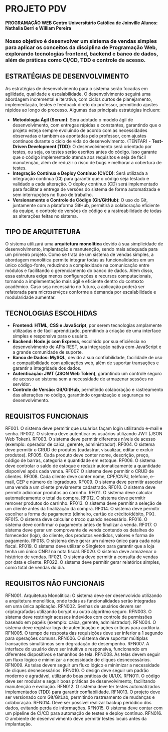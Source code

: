 # PROJETO PDV
**PROGRAMAÇÃO WEB
Centro Universitário Católica de Joinville
Alunos: Nathalia Berri e William Pereira**

### Nosso objetivo é desenvolver um sistema de vendas simples para aplicar os conceitos da disciplina de Programação Web, explorando tecnologias frontend, backend e banco de dados, além de práticas como CI/CD, TDD e controle de acesso.

## ESTRATÉGIAS DE DESENVOLVIMENTO
As estratégias de desenvolvimento para o sistema serão focadas em agilidade, qualidade e escalabilidade. O desenvolvimento seguirá uma abordagem incremental e iterativa, com ciclos curtos de planejamento, implementação, testes e feedback direto do professor, permitindo ajustes rápidos ao longo do processo. Algumas das principais estratégias incluem:
- **Metodologia Ágil (Scrum)**: Será adotado o modelo ágil de desenvolvimento, com entregas rápidas e constantes, garantindo que o projeto esteja sempre evoluindo de acordo com as necessidades observadas e também as apontadas pelo professor, com ajustes contínuos durante o ciclo de vida do desenvolvimento.
(TENTAR) - **Test-Driven Development (TDD)**: O desenvolvimento será orientado por testes, ou seja, os testes serão escritos antes do código. Isso garante que o código implementado atenda aos requisitos e seja de fácil manutenção, além de reduzir o risco de bugs e melhorar a cobertura de testes.
- **Integração Contínua e Deploy Contínuo (CI/CD)**: Será utilizada a integração contínua (CI) para garantir que o código seja testado e validado a cada alteração. O deploy contínuo (CD) será implementado para facilitar a entrega de versões do sistema de forma automatizada e sem interrupções no fluxo de trabalho.
- **Versionamento e Controle de Código (Git/GitHub)**: O uso do Git, juntamente com a plataforma GitHub, permitirá a colaboração eficiente da equipe, o controle de versões do código e a rastreabilidade de todas as alterações feitas no sistema.

## TIPO DE ARQUITETURA
O sistema utilizará uma **arquitetura monolítica** devido à sua simplicidade de desenvolvimento, implantação e manutenção, sendo mais adequada para um primeiro projeto. Como se trata de um sistema de vendas simples, a abordagem monolítica permite integrar todas as funcionalidades em um único código-fonte, reduzindo a complexidade na comunicação entre módulos e facilitando o gerenciamento do banco de dados. Além disso, essa estrutura exige menos configurações e recursos computacionais, tornando a implementação mais ágil e eficiente dentro do contexto acadêmico. Caso seja necessário no futuro, a aplicação poderá ser refatorada para microserviços conforme a demanda por escalabilidade e modularidade aumentar.

## TECNOLOGIAS ESCOLHIDAS
- **Frontend: HTML, CSS e JavaScript**, por serem tecnologias amplamente utilizadas e de fácil aprendizado, permitindo a criação de uma interface simples e responsiva para o usuário.
- **Backend: Node.js com Express**, escolhido por sua eficiência no desenvolvimento de APIs REST, sua integração nativa com JavaScript e a grande comunidade de suporte.
- **Banco de Dados: MySQL**, devido à sua confiabilidade, facilidade de uso e compatibilidade com aplicações web, além de suportar transações e garantir a integridade dos dados.
- **Autenticação: JWT (JSON Web Token)**, garantindo um controle seguro de acesso ao sistema sem a necessidade de armazenar sessões no servidor.
- **Controle de Versão: Git/GitHub**, permitindo colaboração e rastreamento das alterações no código, garantindo organização e segurança no desenvolvimento.

## REQUISITOS FUNCIONAIS
RF001. O sistema deve permitir que usuários façam login utilizando e-mail e senha.
RF002. O sistema deve autenticar os usuários utilizando JWT (JSON Web Token).
RF003. O sistema deve permitir diferentes níveis de acesso (exemplo: operador de caixa, gerente, administrador).
RF004. O sistema deve permitir o CRUD de produtos (cadastrar, visualizar, editar e excluir produtos).
RF005. Cada produto deve conter nome, descrição, preço, código de barras, categoria e quantidade em estoque.
RF006. O sistema deve controlar o saldo de estoque e reduzir automaticamente a quantidade disponível após cada venda.
RF007. O sistema deve permitir o CRUD de clientes.
RF008. Cada cliente deve conter nome, CPF/CNPJ, telefone, e-mail, CEP e número do logradouro.
RF009. O sistema deve permitir associar uma venda a um cliente previamente cadastrado.
RF010. O sistema deve permitir adicionar produtos ao carrinho.
RF011. O sistema deve calcular automaticamente o total da compra.
RF012. O sistema deve permitir remover produtos do carrinho.
RF013. O sistema deve permitir a seleção de um cliente antes da finalização da compra.
RF014. O sistema deve permitir escolher a forma de pagamento (dinheiro, cartão de crédito/débito, PIX).
RF015. O sistema deve calcular o troco quando necessário.
RF016. O sistema deve confirmar o pagamento antes de finalizar a venda.
RF017. O sistema deve gerar um comprovante de venda contendo os detalhes do fornecedor (loja), do cliente,  dos produtos vendidos, valores e forma de pagamento.
RF018. O sistema deve gerar um número único para cada nota fiscal.
RF019. O sistema deve utilizar o Singleton para garantir que a loja tenha um único CNPJ na nota fiscal.
RF020. O sistema deve armazenar o histórico de vendas.
RF021. O sistema deve permitir a consulta de vendas por data e cliente.
RF022. O sistema deve permitir gerar relatórios simples, como total de vendas do dia.

## REQUISITOS NÃO FUNCIONAIS
RFN001. Arquitetura Monolítica: O sistema deve ser desenvolvido utilizando a arquitetura monolítica, onde todas as funcionalidades serão integradas em uma única aplicação.
RFN002. Senhas de usuários devem ser criptografadas utilizando bcrypt ou outro algoritmo seguro.
RFN003. O sistema deve restringir acessos indevidos com controle de permissões baseado em papéis (exemplo: caixa, gerente, administrador).
RFN004. O sistema deve registrar logs de autenticação e ações críticas para auditoria.
RFN005. O tempo de resposta das requisições deve ser inferior a 1 segundo para operações comuns.
RFN006. O sistema deve suportar múltiplas transações simultâneas sem degradação de desempenho.
RFN007. A interface do usuário deve ser intuitiva e responsiva, funcionando em diferentes dispositivos e tamanhos de tela.
RFN008. As telas devem seguir um fluxo lógico e minimizar a necessidade de cliques desnecessários.
RFN009. As telas devem seguir um fluxo lógico e minimizar a necessidade de cliques desnecessários.
RFN010. O design deve seguir um padrão moderno e agradável, utilizando boas práticas de UI/UX.
RFN011. O código deve ser modular e seguir boas práticas de desenvolvimento, facilitando manutenção e evolução.
RFN012. O sistema deve ter testes automatizados implementados (TDD) para garantir confiabilidade.
RFN013. O projeto deve ser versionado com Git/GitLab, permitindo rastreamento de mudanças e colaboração.
RFN014. Deve ser possível realizar backup periódico dos dados, evitando perda de informações.
RFN015. O sistema deve contar com um pipeline de CI/CD para automação de testes e deploy contínuo.
RFN016. O ambiente de desenvolvimento deve permitir testes locais antes da implantação.
